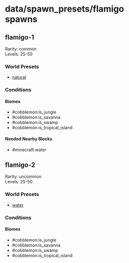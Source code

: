 # data/spawn_presets/flamigo spawns  
  
## flamigo-1  
Rarity: common  
Levels: 25-50  
  
### World Presets  
* [natural](/data/world_presets/natural.md)  
  
### Conditions  
  
#### Biomes  
  * #cobblemon:is_jungle
  * #cobblemon:is_savanna
  * #cobblemon:is_swamp
  * #cobblemon:is_tropical_island
  
  
#### Needed Nearby Blocks  
  * #minecraft:water
  
  
## flamigo-2  
Rarity: uncommon  
Levels: 25-50  
  
### World Presets  
* [water](/data/world_presets/water.md)  
  
### Conditions  
  
#### Biomes  
  * #cobblemon:is_jungle
  * #cobblemon:is_savanna
  * #cobblemon:is_swamp
  * #cobblemon:is_tropical_island
  
